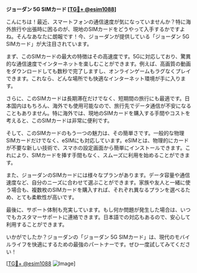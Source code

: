 **ジョーダン 5G SIMカード [[TG💪+ @esim1088](https://t.me/s/esim1088)]**

こんにちは！最近、スマートフォンの通信速度が気になっていませんか？特に海外旅行や出張時に困るのが、現地のSIMカードをどうやって入手するかですよね。そんなあなたに朗報です！今、ジョーダンが提供している「ジョーダン 5G SIMカード」が大注目されています。

まず、このSIMカードの最大の特徴はその高速度です。5Gに対応しており、驚異的な通信速度でインターネットを楽しむことができます。例えば、高画質の動画をダウンロードしても数秒で完了しますし、オンラインゲームもラグなくプレイできます。これなら、どんな場所でも快適なインターネット環境が手に入ります。

さらに、このSIMカードは長期滞在だけでなく、短期間の旅行にも最適です。日本国内はもちろん、海外でも使用可能なので、旅行先でデータ通信が不安になることもありません。特に海外では、現地のSIMカードを購入する手間やコストを考えると、このSIMカードは非常に便利です。

そして、このSIMカードのもう一つの魅力は、その簡単さです。一般的な物理SIMカードだけでなく、eSIMにも対応しています。eSIMとは、物理的にカードが不要な新しい技術で、スマホの設定画面から簡単にインストールできます。これにより、SIMカードを挿す手間もなく、スムーズに利用を始めることができます。

また、ジョーダンのSIMカードには様々なプランがあります。データ容量や通信速度など、自分のニーズに合わせて選ぶことができます。家族や友人と一緒に使う場合も、複数枚のSIMカードを購入すれば、それぞれ異なるプランを選べるため、とても柔軟性が高いです。

最後に、サポート体制も充実しています。もし何か問題が発生した場合は、いつでもカスタマーサポートに連絡できます。日本語での対応もあるので、安心して利用することができます。

いかがでしたか？ジョーダンの「ジョーダン 5G SIMカード」は、現代のモバイルライフを快適にするための最強のパートナーです。ぜひ一度試してみてください！

[[TG💪+ @esim1088](https://t.me/s/esim1088) ![Image](https://i.postimg.cc/Y0z9fWf4/image.png)]